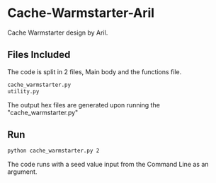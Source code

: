 # Cache-Warmstarter-Aril

Cache Warmstarter design by Aril.

## Files Included
The code is split in 2 files, Main body and the functions file.
```bash
cache_warmstarter.py
utility.py
```
The output hex files are generated upon running the "cache_warmstarter.py"


## Run
```bash
python cache_warmstarter.py 2
```
The code runs with a seed value input from the Command Line as an argument.
